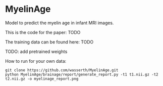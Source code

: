 # MyelinAge

Model to predict the myelin age in infant MRI images.

This is the code for the paper: TODO

The training data can be found here: TODO

TODO: add pretrained weights

How to run for your own data:
```
git clone https://github.com/wasserth/MyelinAge.git
python MyelinAge/brainage/report/generate_report.py -t1 t1.nii.gz -t2 t2.nii.gz -o myelinage_report.png
```
